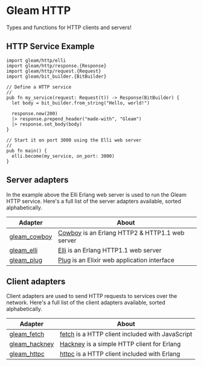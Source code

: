 # Gleam HTTP

Types and functions for HTTP clients and servers!

## HTTP Service Example

```gleam
import gleam/http/elli
import gleam/http/response.{Response}
import gleam/http/request.{Request}
import gleam/bit_builder.{BitBuilder}

// Define a HTTP service
//
pub fn my_service(request: Request(t)) -> Response(BitBuilder) {
  let body = bit_builder.from_string("Hello, world!")

  response.new(200)
  |> response.prepend_header("made-with", "Gleam")
  |> response.set_body(body)
}

// Start it on port 3000 using the Elli web server
//
pub fn main() {
  elli.become(my_service, on_port: 3000)
}
```

## Server adapters

In the example above the Elli Erlang web server is used to run the Gleam HTTP
service. Here's a full list of the server adapters available, sorted
alphabetically.

| Adapter                        | About                                                    |
| ---                            | ---                                                      |
| [gleam_cowboy][cowboy-adapter] | [Cowboy][cowboy] is an Erlang HTTP2 & HTTP1.1 web server |
| [gleam_elli][elli-adapter]     | [Elli][elli] is an Erlang HTTP1.1 web server             |
| [gleam_plug][plug-adapter]     | [Plug][plug] is an Elixir web application interface      |

[cowboy]:https://github.com/ninenines/cowboy
[cowboy-adapter]: https://github.com/gleam-lang/cowboy
[elli]:https://github.com/elli-lib/elli
[elli-adapter]: https://github.com/gleam-lang/elli
[plug]:https://github.com/elixir-plug/plug
[plug-adapter]: https://github.com/gleam-lang/plug

## Client adapters

Client adapters are used to send HTTP requests to services over the network.
Here's a full list of the client adapters available, sorted alphabetically.

| Adapter                          | About                                                    |
| ---                              | ---                                                      |
| [gleam_fetch][fetch-adapter]     | [fetch][fetch] is a HTTP client included with JavaScript |
| [gleam_hackney][hackney-adapter] | [Hackney][hackney] is a simple HTTP client for Erlang    |
| [gleam_httpc][httpc-adapter]     | [httpc][httpc] is a HTTP client included with Erlang     |

[hackney]: https://github.com/benoitc/hackney
[hackney-adapter]: https://github.com/gleam-lang/hackney
[httpc]: https://erlang.org/doc/man/httpc.html
[httpc-adapter]: https://github.com/gleam-lang/httpc
[fetch]: https://developer.mozilla.org/en-US/docs/Web/API/Fetch_API
[fetch-adapter]: https://github.com/gleam-lang/fetch
